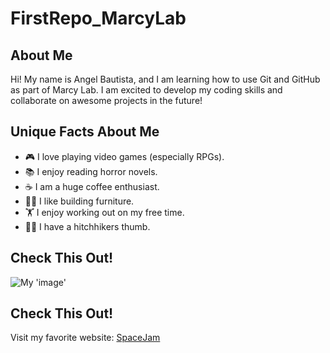 # FirstRepo_MarcyLab

## About Me
Hi! My name is Angel Bautista, and I am learning how to use
Git and GitHub as part of Marcy Lab. I am excited to
develop my coding skills and collaborate on awesome
projects in the future!

## Unique Facts About Me
- 🎮 I love playing video games (especially RPGs).
- 📚 I enjoy reading horror novels.
- ☕ I am a huge coffee enthusiast.
- 👷🏽 I like building furniture.
- 🏋 I enjoy working out on my free time.
- 👍🏽 I have a hitchhikers thumb.

## Check This Out!
![My 'image'](![dummy](https://github.com/user-attachments/assets/68325671-6dc3-4390-a72d-66a7b2733fde))



## Check This Out!
Visit my favorite website: [SpaceJam](https://www.spacejam.com/1996/)
